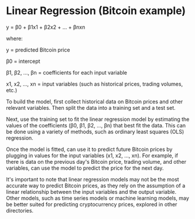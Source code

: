# Linear Regression (Bitcoin example)

y = β0 + β1x1 + β2x2 + ... + βnxn

where:

y = predicted Bitcoin price

β0 = intercept

β1, β2, ..., βn = coefficients for each input variable

x1, x2, ..., xn = input variables (such as historical prices, trading volumes, etc.)

To build the model, first collect historical data on Bitcoin prices and other relevant variables. Then split the data into a training set and a test set.

Next, use the training set to fit the linear regression model by estimating the values of the coefficients (β0, β1, β2, ..., βn) that best fit the data. This can be done using a variety of methods, such as ordinary least squares (OLS) regression.

Once the model is fitted, can use it to predict future Bitcoin prices by plugging in values for the input variables (x1, x2, ..., xn). For example, if there is data on the previous day's Bitcoin price, trading volume, and other variables, can use the model to predict the price for the next day.

It's important to note that linear regression models may not be the most accurate way to predict Bitcoin prices, as they rely on the assumption of a linear relationship between the input variables and the output variable. Other models, such as time series models or machine learning models, may be better suited for predicting cryptocurrency prices, explored in other directories.
